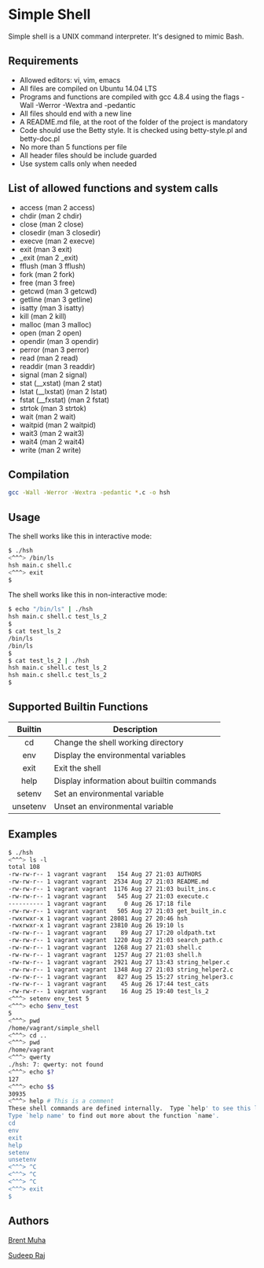 # Simple Shell

Simple shell is a UNIX command interpreter. It's designed to mimic Bash.

## Requirements

* Allowed editors: vi, vim, emacs
* All files are compiled on Ubuntu 14.04 LTS
* Programs and functions are compiled with gcc 4.8.4 using the flags -Wall -Werror -Wextra and -pedantic
* All files should end with a new line
* A README.md file, at the root of the folder of the project is mandatory
* Code should use the Betty style. It is checked using betty-style.pl and betty-doc.pl
* No more than 5 functions per file
* All header files should be include guarded
* Use system calls only when needed

## List of allowed functions and system calls

* access (man 2 access)
* chdir (man 2 chdir)
* close (man 2 close)
* closedir (man 3 closedir)
* execve (man 2 execve)
* exit (man 3 exit)
* _exit (man 2 _exit)
* fflush (man 3 fflush)
* fork (man 2 fork)
* free (man 3 free)
* getcwd (man 3 getcwd)
* getline (man 3 getline)
* isatty (man 3 isatty)
* kill (man 2 kill)
* malloc (man 3 malloc)
* open (man 2 open)
* opendir (man 3 opendir)
* perror (man 3 perror)
* read (man 2 read)
* readdir (man 3 readdir)
* signal (man 2 signal)
* stat (__xstat) (man 2 stat)
* lstat (__lxstat) (man 2 lstat)
* fstat (__fxstat) (man 2 fstat)
* strtok (man 3 strtok)
* wait (man 2 wait)
* waitpid (man 2 waitpid)
* wait3 (man 2 wait3)
* wait4 (man 2 wait4)
* write (man 2 write)

## Compilation

```bash
gcc -Wall -Werror -Wextra -pedantic *.c -o hsh
```

## Usage
The shell works like this in interactive mode:

```bash
$ ./hsh
<^^^> /bin/ls
hsh main.c shell.c
<^^^> exit
$
```

The shell works like this in non-interactive mode:

```bash
$ echo "/bin/ls" | ./hsh
hsh main.c shell.c test_ls_2
$
$ cat test_ls_2
/bin/ls
/bin/ls
$
$ cat test_ls_2 | ./hsh
hsh main.c shell.c test_ls_2
hsh main.c shell.c test_ls_2
$
```

## Supported Builtin Functions

| Builtin | Description |
|:-------:| ----------- |
| cd | Change the shell working directory |
| env | Display the environmental variables |
| exit | Exit the shell |
| help | Display information about builtin commands |
| setenv | Set an environmental variable |
| unsetenv | Unset an environmental variable |

## Examples

```bash
$ ./hsh
<^^^> ls -l
total 108
-rw-rw-r-- 1 vagrant vagrant   154 Aug 27 21:03 AUTHORS
-rw-rw-r-- 1 vagrant vagrant  2534 Aug 27 21:03 README.md
-rw-rw-r-- 1 vagrant vagrant  1176 Aug 27 21:03 built_ins.c
-rw-rw-r-- 1 vagrant vagrant   545 Aug 27 21:03 execute.c
---------- 1 vagrant vagrant     0 Aug 26 17:18 file
-rw-rw-r-- 1 vagrant vagrant   505 Aug 27 21:03 get_built_in.c
-rwxrwxr-x 1 vagrant vagrant 28081 Aug 27 20:46 hsh
-rwxrwxr-x 1 vagrant vagrant 23810 Aug 26 19:10 ls
-rw-rw-r-- 1 vagrant vagrant    89 Aug 27 17:20 oldpath.txt
-rw-rw-r-- 1 vagrant vagrant  1220 Aug 27 21:03 search_path.c
-rw-rw-r-- 1 vagrant vagrant  1268 Aug 27 21:03 shell.c
-rw-rw-r-- 1 vagrant vagrant  1257 Aug 27 21:03 shell.h
-rw-rw-r-- 1 vagrant vagrant  2921 Aug 27 13:43 string_helper.c
-rw-rw-r-- 1 vagrant vagrant  1348 Aug 27 21:03 string_helper2.c
-rw-rw-r-- 1 vagrant vagrant   827 Aug 25 15:27 string_helper3.c
-rw-rw-r-- 1 vagrant vagrant    45 Aug 26 17:44 test_cats
-rw-rw-r-- 1 vagrant vagrant    16 Aug 25 19:40 test_ls_2
<^^^> setenv env_test 5
<^^^> echo $env_test
5
<^^^> pwd
/home/vagrant/simple_shell
<^^^> cd ..
<^^^> pwd
/home/vagrant
<^^^> qwerty
./hsh: 7: qwerty: not found
<^^^> echo $?
127
<^^^> echo $$
30935
<^^^> help # This is a comment
These shell commands are defined internally.  Type `help' to see this list.
Type `help name' to find out more about the function `name'.
cd
env
exit
help
setenv
unsetenv
<^^^> ^C
<^^^> ^C
<^^^> ^C
<^^^> exit
$
```

## Authors

[Brent Muha](https://github.com/bmuha1)

[Sudeep Raj](https://github.com/rajsudeep)
